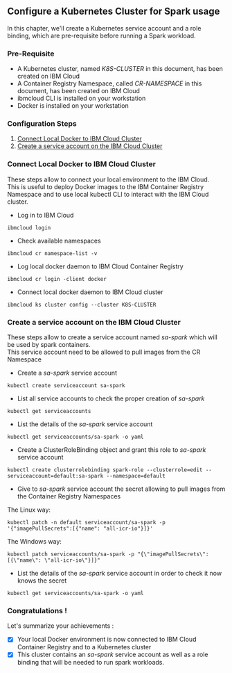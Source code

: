 ## Configure a Kubernetes Cluster for Spark usage
In this chapter, we'll create a Kubernetes service account and a role binding, which are pre-requisite before running a Spark workload.   
   

### Pre-Requisite
* A Kubernetes cluster, named _K8S-CLUSTER_ in this document, has been created on IBM Cloud
* A Container Registry Namespace, called _CR-NAMESPACE_ in this document, has been created on IBM Cloud
* ibmcloud CLI is installed on your workstation
* Docker is installed on your workstation

### Configuration Steps

1. [Connect Local Docker to IBM Cloud Cluster](#connect-local-docker-to-ibm-cloud-cluster)
2. [Create a service account on the IBM Cloud Cluster](#create-a-service-account-on-the-ibm-cloud-cluster)


### Connect Local Docker to IBM Cloud Cluster
These steps allow to connect your local environment to the IBM Cloud.  
This is useful to deploy Docker images to the IBM Container Registry Namespace and to use local kubectl CLI to interact with the IBM Cloud cluster.

* Log in to IBM Cloud
```
ibmcloud login
```
* Check available namespaces 
```
ibmcloud cr namespace-list -v
```
* Log local docker daemon to IBM Cloud Container Registry
```
ibmcloud cr login -client docker
```
* Connect local docker daemon to IBM Cloud cluster
```
ibmcloud ks cluster config --cluster K8S-CLUSTER
```

### Create a service account on the IBM Cloud Cluster
These steps allow to create a service account named _sa-spark_ which will be used by spark containers.  
This service account need to be allowed to pull images from the CR Namespace

* Create a _sa-spark_ service account 
```
kubectl create serviceaccount sa-spark
```
* List all service accounts to check the proper creation of _sa-spark_
```
kubectl get serviceaccounts
```
* List the details of the _sa-spark_ service account 
```
kubectl get serviceaccounts/sa-spark -o yaml
```
* Create a ClusterRoleBinding object and grant this role to _sa-spark_ service account
```
kubectl create clusterrolebinding spark-role --clusterrole=edit --serviceaccount=default:sa-spark --namespace=default
```
* Give to _sa-spark_ service account the secret allowing to pull images from the Container Registry Namespaces   

The Linux way:
```
kubectl patch -n default serviceaccount/sa-spark -p '{"imagePullSecrets":[{"name": "all-icr-io"}]}'
```
The Windows way:

```
kubectl patch serviceaccounts/sa-spark -p "{\"imagePullSecrets\": [{\"name\": \"all-icr-io\"}]}"
```
* List the details of the _sa-spark_ service account in order to check it now knows the secret
```
kubectl get serviceaccounts/sa-spark -o yaml
``` 

### Congratulations !
Let's summarize your achievements :

- [x] Your local Docker environment is now connected to IBM Cloud Container Registry and to a Kubernetes cluster  
- [x] This cluster contains an  _sa-spark_ service account as well as a role binding that will be needed to run spark workloads.